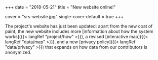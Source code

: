+++
date = "2018-05-21"
title = "New website online!"

cover = "srs-website.jpg"
single-cover-default = true
+++

The project's website has just been updated: apart from the new coat of paint, the new website includes more [information about how the system works]({{< langRef "project/how" >}}), a revised [interactive map]({{< langRef "data/map" >}}), and a new [privacy policy]({{< langRef "data/privacy" >}}) that expands on how data from our contributors is anonymized.
